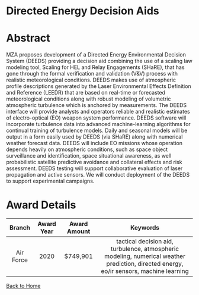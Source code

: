 
Directed Energy Decision Aids
=============================

# Abstract


MZA proposes development of a Directed Energy Environmental Decision System (DEEDS) providing a decision aid combining the use of a scaling law modeling tool, Scaling for HEL and Relay Engagements (SHaRE), that has gone through the formal verification and validation (V&V) process with realistic meteorological conditions. DEEDS makes use of atmospheric profile descriptions generated by the Laser Environmental Effects Definition and Reference (LEEDR) that are based on real-time or forecasted meteorological conditions along with robust modeling of volumetric atmospheric turbulence which is anchored by measurements. The DEEDS interface will provide analysts and operators reliable and realistic estimates of electro-optical (EO) weapon system performance. DEEDS software will incorporate turbulence data into advanced machine-learning algorithms for continual training of turbulence models. Daily and seasonal models will be output in a form easily used by DEEDS (via SHaRE) along with numerical weather forecast data. DEEDS will include EO missions whose operation depends heavily on atmospheric conditions, such as space object surveillance and identification, space situational awareness, as well probabilistic satellite predictive avoidance and collateral effects and risk assessment. DEEDS testing will support collaborative evaluation of laser propagation and active sensors. We will conduct deployment of the DEEDS to support experimental campaigns.  

# Award Details

|Branch|Award Year|Award Amount|Keywords|
| :---: | :---: | :---: | :---: |
|Air Force|2020|$749,901|tactical decision aid, turbulence, atmospheric modeling, numerical weather prediction, directed energy, eo/ir sensors, machine learning|
  
  


[Back to Home](https://github.com/chrischow/dod_sbir_awards/DJ/#1442)